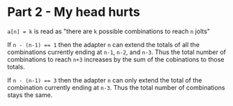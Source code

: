 # Part 2 - My head hurts

`a[n] = k` is read as "there are `k` possible combinations to reach `n` jolts"

If `n - (n-1) == 1` then the adapter `n` can extend the totals of all the combinations currently ending at `n-1`, `n-2`, and `n-3`. Thus the total number of combinations to reach `n+3` increases by the sum of the cobinations to those totals.

If `n - (n-1) == 3` then the adapter `n` can only extend the total of the combination currently ending at `n-3`. Thus the total number of combinations stays the same.
